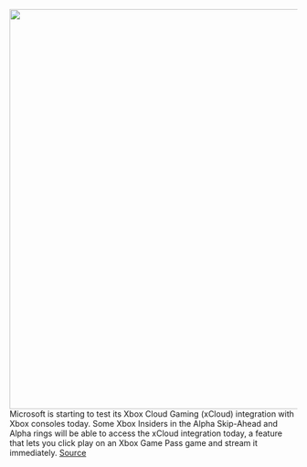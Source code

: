 <img src='https://cdn.vox-cdn.com/thumbor/6TPciwAGljvQJ8vQMfgBfZvg-fc=/0x0:2040x1360/1200x800/filters:focal(857x517:1183x843)/cdn.vox-cdn.com/uploads/chorus_image/image/69921472/acastro_210429_1777_0003.0.jpg' width='700px' /><br/>
Microsoft is starting to test its Xbox Cloud Gaming (xCloud) integration with Xbox consoles today. Some Xbox Insiders in the Alpha Skip-Ahead and Alpha rings will be able to access the xCloud integration today, a feature that lets you click play on an Xbox Game Pass game and stream it immediately.
<a href='https://www.theverge.com/2021/9/28/22698101/microsoft-xcloud-xbox-cloud-gaming-console-integration'> Source <a/>